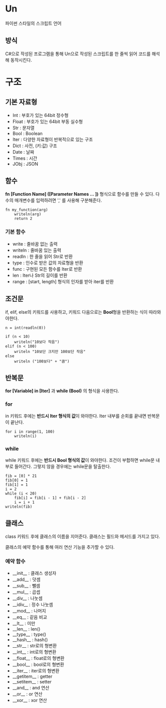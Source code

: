 # Un
파이썬 스타일의 스크립트 언어
<br>

## 방식
C#으로 작성된 프로그램을 통해 Un으로 작성된 스크립트를 한 줄씩 읽어 코드를 해석해 동작시킨다.
<br>

# 구조

## 기본 자료형
<ul>
	<li>Int : 부호가 있는 64bit 정수형
	<li>Float : 부호가 있는 64bit 부동 실수형
	<li>Str : 문자열
	<li>Bool : Boolean 
	<li>Iter : 다양한 자료형이 반복적으로 있는 구조
	<li>Dict : 사전, (키:값) 구조
	<li>Date : 날짜
	<li>Times : 시간
	<li>JObj : JSON
</ul>

## 함수

**fn [Function Name] ([Parameter Names ... ])** 형식으로 함수를 만들 수 있다. 다수의 매개변수를 입력하려면 ',' 를 사용해 구분해준다. 


```
fn my_function(arg)
    writeln(arg)
    return 2
```


### 기본 함수
<ul>
	<li> write : 줄바꿈 없는 출력
	<li> writeln : 줄바꿈 있는 출력
	<li> readln : 한 줄을 읽어 Str로 반환
	<li> type : 인수로 받은 값의 자료형을 반환
	<li> func : 구현된 모든 함수를 Iter로 반환
	<li> len : Iter나 Str의 길이를 반환
	<li> range : [start, length] 형식의 인자를 받아 iter를 반환
</ul>

## 조건문

if, elif, else의 키워드를 사용하고, 키워드 다음으로는 **Bool**형을 반환하는 식이 따라와야한다.
<br>

```
n = int(readln(0))

if (n < 10)
    writeln("10보다 작음")
elif (n < 100)
    writeln "10보단 크지만 100보단 작음"
else
    writeln ("100보다" + "큼")
```

## 반복문

**for [Variable] in [Iter]** 과 **while (Bool)** 의 형식을 사용한다.

### for

in 키워드 후에는 **반드시 Iter 형식의 값**이 와야한다.
Iter 내부를 순회를 끝내면 반복문이 끝난다.

```
for i in range(1, 100)
    writeln(i)
```

### while 

while 키워드 후에는 **반드시 Bool 형식의 값**이 와야한다.
조건이 부합하면 while문 내부로 들어간다. 그렇지 않을 경우에는 while문을 탈출한다.

```
fib = [0] * 21
fib[0] = 1
fib[1] = 1
i = 2
while (i < 20)
    fib[i] = fib[i - 1] + fib[i - 2]
    i = i + 1
writeln(fib)
```

## 클래스

class 키워드 후에 클래스의 이름을 지어준다.
클래스는 필드와 메서드를 가지고 있다.

클래스의 예약 함수를 통해 여러 연산 기능을 추가할 수 있다.

### 예약 함수
<ul>
	<li> __init__ : 클래스 생성자
	<li> __add__ : 덧셈
	<li> __sub__ : 뺄셈
	<li> __mul__ : 곱셉
	<li> __div__ : 나눗셈
	<li> __idiv__ : 정수 나눗셈
	<li> __mod__ : 나머지
	<li> __eq__ : 같음 비교
	<li> __lt__ : 미만
	<li> __len__ : len()
	<li> __type__ : type()
	<li> __hash__ : hash()
	<li> __str__ : str로의 형변환
	<li> __int__ : int로의 형변환
	<li> __float__ : float로의 형변환
	<li> __bool__ : bool로의 형변환
	<li> __iter__ : iter로의 형변환
	<li> __getitem__ : getter
	<li> __setitem__ : setter
	<li> __and__ : and 연산
	<li> __or__ : or 연산
	<li> __xor__ : xor 연산
</ul>
